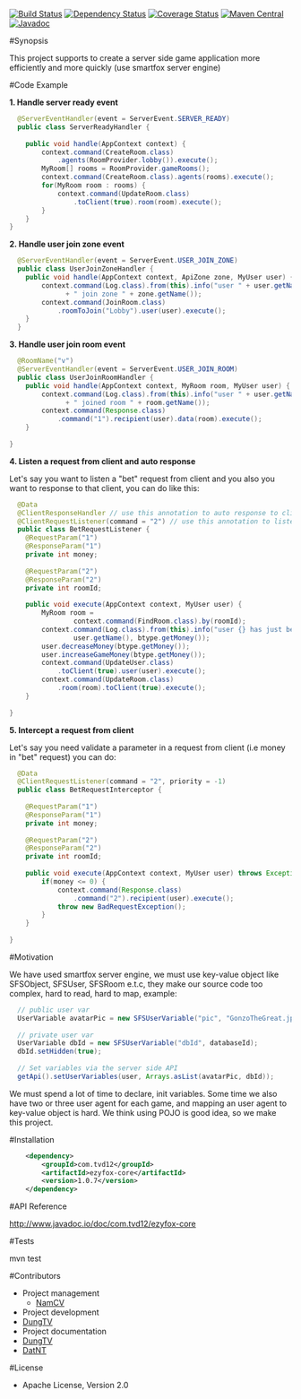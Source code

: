 [![Build Status](https://travis-ci.org/youngmonkeys/ezyfox-core.svg?branch=master)](https://travis-ci.org/youngmonkeys/ezyfox-core)
[![Dependency Status](https://www.versioneye.com/user/projects/5749e142138081000ea4f078/badge.svg?style=flat)](https://www.versioneye.com/user/projects/5749e142138081000ea4f078)
[![Coverage Status](https://coveralls.io/repos/github/youngmonkeys/ezyfox-core/badge.svg?branch=master)](https://coveralls.io/github/youngmonkeys/ezyfox-core?branch=master)
[![Maven Central](https://maven-badges.herokuapp.com/maven-central/com.tvd12/ezyfox-core/badge.svg)](https://maven-badges.herokuapp.com/maven-central/com.tvd12/ezyfox-core)
[![Javadoc](https://javadoc-emblem.rhcloud.com/doc/com.tvd12/ezyfox-core/badge.svg)](http://www.javadoc.io/doc/com.tvd12/ezyfox-core)

#Synopsis

This project supports to create a server side game application more efficiently and more quickly (use smartfox server engine)

#Code Example

**1. Handle server ready event**
```java
  @ServerEventHandler(event = ServerEvent.SERVER_READY)
  public class ServerReadyHandler {
    
    public void handle(AppContext context) {
        context.command(CreateRoom.class)
            .agents(RoomProvider.lobby()).execute();
        MyRoom[] rooms = RoomProvider.gameRooms(); 
        context.command(CreateRoom.class).agents(rooms).execute();
        for(MyRoom room : rooms) {
            context.command(UpdateRoom.class)
                .toClient(true).room(room).execute();
        }
    }
}
```

**2. Handle user join zone event**
```java
  @ServerEventHandler(event = ServerEvent.USER_JOIN_ZONE)
  public class UserJoinZoneHandler {
    public void handle(AppContext context, ApiZone zone, MyUser user) {
        context.command(Log.class).from(this).info("user " + user.getName() 
              + " join zone " + zone.getName());
        context.command(JoinRoom.class)
            .roomToJoin("Lobby").user(user).execute();
    }
  }
```

**3. Handle user join room event**

```java
  @RoomName("v")
  @ServerEventHandler(event = ServerEvent.USER_JOIN_ROOM)
  public class UserJoinRoomHandler {
    public void handle(AppContext context, MyRoom room, MyUser user) {
        context.command(Log.class).from(this).info("user " + user.getName() 
              + " joined room " + room.getName());
        context.command(Response.class)
            .command("1").recipient(user).data(room).execute();
    }
    
}
```

**4. Listen a request from client and auto response**

Let's say you want to listen a "bet" request from client and you also you want to response to that client, you can do like this:

```java
  @Data
  @ClientResponseHandler // use this annotation to auto response to client
  @ClientRequestListener(command = "2") // use this annotation to listen a request from client
  public class BetRequestListener {
    @RequestParam("1")
    @ResponseParam("1")
    private int money;
    
    @RequestParam("2")
    @ResponseParam("2")
    private int roomId;
    
    public void execute(AppContext context, MyUser user) {
        MyRoom room = 
                context.command(FindRoom.class).by(roomId);
        context.command(Log.class).from(this).info("user {} has just betted {} chips", 
                user.getName(), btype.getMoney());
        user.decreaseMoney(btype.getMoney());
        user.increaseGameMoney(btype.getMoney());
        context.command(UpdateUser.class)
            .toClient(true).user(user).execute();
        context.command(UpdateRoom.class)
            .room(room).toClient(true).execute();
    }
    
}

```

**5. Intercept a request from client**

Let's say you need validate a parameter in a request from client (i.e money in "bet" request) you can do:

```java
  @Data
  @ClientRequestListener(command = "2", priority = -1)
  public class BetRequestInterceptor {
    
    @RequestParam("1")
    @ResponseParam("1")
    private int money;
    
    @RequestParam("2")
    @ResponseParam("2")
    private int roomId;
    
    public void execute(AppContext context, MyUser user) throws Exception {
        if(money <= 0) {
            context.command(Response.class)
                .command("2").recipient(user).execute();
            throw new BadRequestException();
        }
    }
    
}
```

#Motivation

We have used smartfox server engine, we must use key-value object like SFSObject, SFSUser, SFSRoom e.t.c, they make our source code too complex, hard to read, hard to map, example:

```java
  // public user var
  UserVariable avatarPic = new SFSUserVariable("pic", "GonzoTheGreat.jpg");
   
  // private user var
  UserVariable dbId = new SFSUserVariable("dbId", databaseId);
  dbId.setHidden(true);
     
  // Set variables via the server side API
  getApi().setUserVariables(user, Arrays.asList(avatarPic, dbId));
```

We must spend a lot of time to declare, init variables. Some time we also have two or three user agent for each game, and mapping an user agent to key-value object is hard. We think using POJO is good idea, so we make this project.

#Installation

```xml
	<dependency>
		<groupId>com.tvd12</groupId>
		<artifactId>ezyfox-core</artifactId>
		<version>1.0.7</version>
	</dependency>
```

#API Reference

http://www.javadoc.io/doc/com.tvd12/ezyfox-core

#Tests

mvn test

#Contributors

- Project management 
  - [NamCV](mailto:cungvinhnam@gmail.com)
- Project development
 - [DungTV](mailto:dungtv192@gmail.com)
- Project documentation
 - [DungTV](mailto:dungtv192@gmail.com)
 - [DatNT](mailto:dat.fithou@gmail.com)

#License

- Apache License, Version 2.0
	

